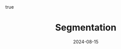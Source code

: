 ---
order: 4
title: Segmentation
date: 2024-08-15
categories: [Data Mining, Image Analytics]
tags: [Data Mining, CV, Segmentation]
math: true
description: >-
    Based on the lecture “Vision AI (2024-1)” by Prof. Jong Hyuk Park, Dept. of Data Science, The Grad. School, Kookmin Univ.
image:
    path: /_post_refer_img/ImageAnalytics/Thumbnail.jpg
---